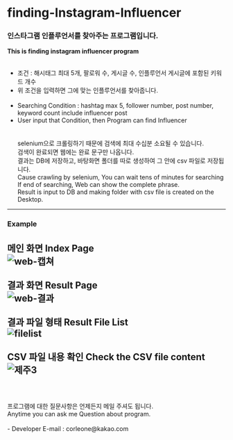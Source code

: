 # finding-Instagram-Influencer
### 인스타그램 인플루언서를 찾아주는 프로그램입니다.<br>
**This is finding instagram influencer program**
<br><br>
* 조건 : 해시태그 최대 5개, 팔로워 수, 게시글 수, 인플루언서 게시글에 포함된 키워드 개수<br>
* 위 조건을 입력하면 그에 맞는 인플루언서를 찾아줍니다.<br><br>
* Searching Condition : hashtag max 5, follower number, post number, keyword count include influencer post<br>
* User input that Condition, then Program can find Influencer<br>
<br><br>
selenium으로 크롤링하기 때문에 검색에  최대 수십분 소요될 수 있습니다.<br>
검색이 완료되면 웹에는 완료 문구만 나옵니다.<br>
결과는 DB에 저장하고, 바탕화면 폴더를 따로 생성하여 그 안에 csv 파일로 저장됩니다.<br>
Cause crawling by selenium, You can wait tens of minutes for searching<br>
If end of searching, Web can show the complete phrase.<br>
Result is input to DB and making folder with csv file is created on the Desktop.<br>
------------------------------------------------------
### Example
**메인 화면 Index Page**<br>
![web-캡쳐](https://user-images.githubusercontent.com/25974226/99886216-23058d80-2c7e-11eb-97cb-121b212a11a7.PNG)
<br><br>
**결과 화면 Result Page**<br>
![web-결과](https://user-images.githubusercontent.com/25974226/99886220-2ac53200-2c7e-11eb-991d-94ee0aa60c87.PNG)
<br><br>
**결과 파일 형태 Result File List**<br>
![filelist](https://user-images.githubusercontent.com/25974226/99886233-37e22100-2c7e-11eb-8577-0b5b57fe2d46.PNG)
<br><br>
**CSV 파일 내용 확인 Check the CSV file content**<br>
![제주3](https://user-images.githubusercontent.com/25974226/99886226-3153a980-2c7e-11eb-8781-a0285231a776.PNG)
<br><br>
------------------------------------------------------
<br>
프로그램에 대한 질문사항은 언제든지 메일 주셔도 됩니다. <br>
Anytime you can ask me Question about program.<br><br>
- Developer E-mail :  corleone@kakao.com

